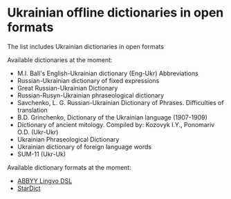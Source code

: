 # Ukrainian offline dictionaries in open formats

The list includes Ukrainian dictionaries in open formats

Available dictionaries at the moment:

- M.I. Ball's English-Ukrainian dictionary (Eng-Ukr) Abbreviations
- Russian-Ukrainian dictionary of fixed expressions
- Great Russian-Ukrainian Dictionary
- Russian-Rusyn-Ukrainian phraseological dictionary
- Savchenko, L. G. Russian-Ukrainian Dictionary of Phrases. Difficulties of translation
- B.D. Grinchenko, Dictionary of the Ukrainian language (1907-1909)
- Dictionary of ancient mitology. Compiled by: Kozovyk I.Y., Ponomariv O.D. (Ukr-Ukr)
- Ukrainian Phraseological Dictionary
- Ukrainian dictionary of foreign language words
- SUM-11 (Ukr-Uk)

Available dictionary formats at the moment:
- [ABBYY Lingvo DSL](https://github.com/bakustarver/ukrdictionarieslistopensource/releases/download/0.1/ABBYY.Lingvo.DSL.Ukr.zip)
- [StarDict](https://github.com/bakustarver/ukrdictionarieslistopensource/releases/download/0.1/Stardict.Ukr.zip)
